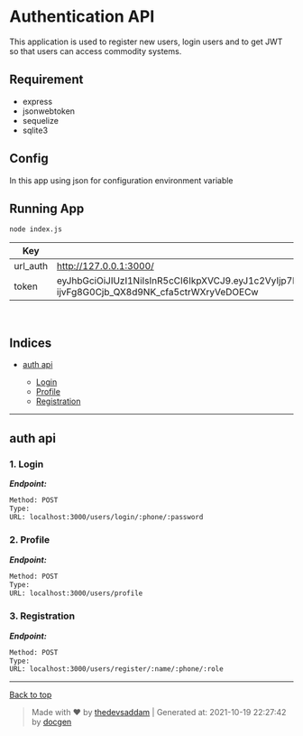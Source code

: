 
# Authentication API

This application is used to register new users, login users and to get JWT so that users can access commodity systems.

## Requirement

- express
- jsonwebtoken
- sequelize
- sqlite3

## Config

In this app using json for configuration environment variable

## Running App

`node index.js`



| Key | Value | Type |
| --- | ------|-------------|
| url_auth | http://127.0.0.1:3000/ |  |
| token | eyJhbGciOiJIUzI1NiIsInR5cCI6IkpXVCJ9.eyJ1c2VyIjp7ImlkIjoyLCJuYW1lIjoiRmF6ciIsInBob25lIjoiMDgxMjM0NTY3MTAiLCJyb2xlIjoidXNlciIsInBhc3N3b3JkIjoidnFyOCJ9LCJpYXQiOjE2MzQ2NTQ1MjAsImV4cCI6MTYzNDY1ODEyMH0.lt8A-ijvFg8G0Cjb_QX8d9NK_cfa5ctrWXryVeDOECw |  |

<br>


## Indices

* [auth api](#auth-api)

  * [Login](#1-login)
  * [Profile](#2-profile)
  * [Registration](#3-registration)


--------


## auth api



### 1. Login



***Endpoint:***

```bash
Method: POST
Type: 
URL: localhost:3000/users/login/:phone/:password
```



### 2. Profile



***Endpoint:***

```bash
Method: POST
Type: 
URL: localhost:3000/users/profile
```



### 3. Registration



***Endpoint:***

```bash
Method: POST
Type: 
URL: localhost:3000/users/register/:name/:phone/:role
```

---
[Back to top](#efishery-test)
> Made with &#9829; by [thedevsaddam](https://github.com/thedevsaddam) | Generated at: 2021-10-19 22:27:42 by [docgen](https://github.com/thedevsaddam/docgen)
